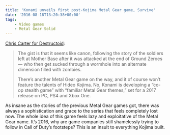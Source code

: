 ```yaml
---
title: 'Konami unveils first post-Kojima Metal Gear game, Survive'
date: '2016-08-18T13:20:38+00:00'
tags:
    - Video games
    - Metal Gear Solid
---
```


[Chris Carter for Destructoid](https://www.destructoid.com/konami-begins-work-on-killing-metal-gear-with-metal-gear-survive--380979.phtml):

> The gist is that it seems like canon, following the story of the soldiers left at Mother Base after it was attacked at the end of Ground Zeroes — who then get sucked through a wormhole into an alternate dimension filled with zombies.
> 
>  There’s another Metal Gear game on the way, and it of course won’t feature the talents of Hideo Kojima. No, Konami is developing a “co-op stealth game” with “familiar Metal Gear themes,” set for a 2017 release on PC, PS4 and Xbox One.

As insane as the stories of the previous Metal Gear games got, there was always a sophistication and grace to the series that feels completely lost now. The whole idea of this game feels lazy and exploitative of the Metal Gear name. It’s 2016, why are game companies still shamelessly trying to follow in Call of Duty’s footsteps? This is an insult to everything Kojima built.